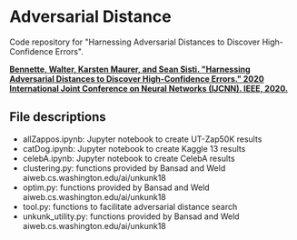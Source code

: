 # Adversarial Distance

Code repository for "Harnessing Adversarial Distances to Discover High-Confidence Errors".

**[Bennette, Walter, Karsten Maurer, and Sean Sisti. "Harnessing Adversarial Distances to Discover High-Confidence Errors."  2020 International Joint Conference on Neural Networks (IJCNN). IEEE, 2020.](https://arxiv.org/abs/2006.16055)**

## File descriptions

- allZappos.ipynb: Jupyter notebook to create UT-Zap50K results
- catDog.ipynb: Jupyter notebook to create Kaggle 13 results
- celebA.ipynb: Jupyter notebook to create CelebA results
- clustering.py: functions provided by Bansad and Weld aiweb.cs.washington.edu/ai/unkunk18
- optim.py: functions provided by Bansad and Weld aiweb.cs.washington.edu/ai/unkunk18
- tool.py: functions to facilitate adversarial distance search 
- unkunk_utility.py: functions provided by Bansad and Weld aiweb.cs.washington.edu/ai/unkunk18


